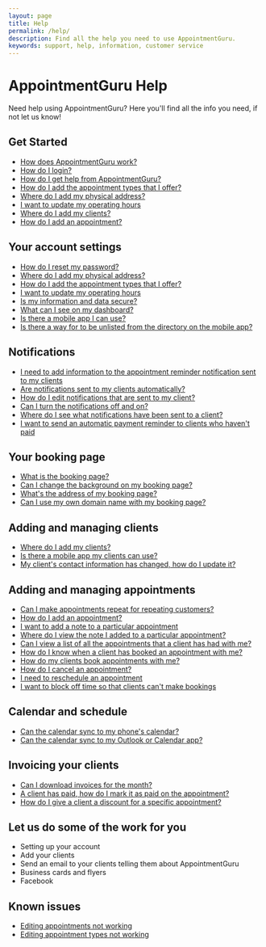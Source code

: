 ```yaml
---
layout: page
title: Help
permalink: /help/
description: Find all the help you need to use AppointmentGuru.
keywords: support, help, information, customer service
---
```


# AppointmentGuru Help

Need help using AppointmentGuru? Here you'll find all the info you need, if not let us know!

## Get Started

* [How does AppointmentGuru work?](how-does-appointmentguru-work)
* [How do I login?](/help/how-do-I-login)
* [How do I get help from AppointmentGuru?](/help/how-do-I-get-help)
* [How do I add the appointment types that I offer?](add-appointment-types)
* [Where do I add my physical address?](add-address)
* [I want to update my operating hours](update-operating-hours)
* [Where do I add my clients?](add-clients)
* [How do I add an appointment?](add-an-appointment)

## Your account settings

* [How do I reset my password?](reset-password)
* [Where do I add my physical address?](add-address)
* [How do I add the appointment types that I offer?](add-appointment-types)
* [I want to update my operating hours](update-operating-hours)
* [Is my information and data secure?](is-my-data-secure)
* [What can I see on my dashboard?](what-is-on-the-dashboard)
* [Is there a mobile app I can use?](is-there-a-mobile-app)
* [Is there a way for to be unlisted from the directory on the mobile app?](unlist-from-directory)

## Notifications

* [I need to add information to the appointment reminder notification sent to my clients](edit-notifications)
* [Are notifications sent to my clients automatically?](how-are-notifications-sent)
* [How do I edit notifications that are sent to my client?](edit-notifications)
* [Can I turn the notifications off and on?](turning-notifications-off-and-on)
* [Where do I see what notifications have been sent to a client?](notification-log)
* [I want to send an automatic payment reminder to clients who haven't paid](automatic-payment-reminder)

## Your booking page

* [What is the booking page?](booking-page)
* [Can I change the background on my booking page?](change-background)
* [What's the address of my booking page?](address-of-booking-page)
* [Can I use my own domain name with my booking page?](use-domain-name)

## Adding and managing clients

* [Where do I add my clients?](add-clients)
* [Is there a mobile app my clients can use?](is-there-a-mobile-app)
* [My client's contact information has changed, how do I update it?](update-clients-info)

## Adding and managing appointments

* [Can I make appointments repeat for repeating customers?](make-appointments-repeat)
* [How do I add an appointment?](add-an-appointment)
* [I want to add a note to a particular appointment](add-a-note)
* [Where do I view the note I added to a particular appointment?](view-a-note)
* [Can I view a list of all the appointments that a client has had with me?](view-list-of-appointments)
* [How do I know when a client has booked an appointment with me?](how-do-I-know-when-an-appointment-has-been-booked)
* [How do my clients book appointments with me?](how-do-clients-book-appointments)
* [How do I cancel an appointment?](cancel-appointment)
* [I need to reschedule an appointment](reschedule-appointment)
* [I want to block off time so that clients can't make bookings](block-off-time)

## Calendar and schedule

* [Can the calendar sync to my phone's calendar?](sync-calendar-to-phone)
* [Can the calendar sync to my Outlook or Calendar app?](sync-calendar-to-app)

## Invoicing your clients

* [Can I download invoices for the month?](download-invoices)
* [A client has paid, how do I mark it as paid on the appointment?](mark-as-paid)
* [How do I give a client a discount for a specific appointment?](discount-appointment)

## Let us do some of the work for you

* Setting up your account
* Add your clients
* Send an email to your clients telling them about AppointmentGuru
* Business cards and flyers
* Facebook

## Known issues

* [Editing appointments not working](editing-appointments-not-working)
* [Editing appointment types not working](editing-appointment-types-not-working)
